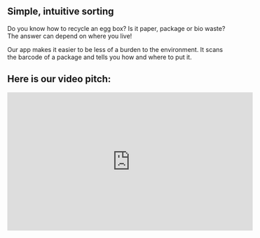 
## Simple, intuitive sorting
Do you know how to recycle an egg box?
Is it paper, package or bio waste?
The answer can depend on where you live!

Our app makes it easier to be less of a burden to the environment.
It scans the barcode of a package and tells you how and where to put it.

## Here is our video pitch:

<div align="center">
<iframe width="560" height="315" src="https://www.youtube.com/embed/SYJO2_rM_jE" frameborder="0" allow="accelerometer; autoplay; encrypted-media; gyroscope; picture-in-picture" allowfullscreen></iframe>
</div>

